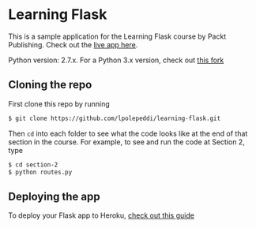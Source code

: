 # Learning Flask

This is a sample application for the Learning Flask course by Packt Publishing. Check out the [live app here](http://tranquil-ridge-5048.herokuapp.com/).

Python version: 2.7.x. 
For a Python 3.x version, check out [this fork](https://github.com/gbivings/learning-flask)

## Cloning the repo

First clone this repo by running

```bash
$ git clone https://github.com/lpolepeddi/learning-flask.git
```

Then `cd` into each folder to see what the code looks like at the end of that section in the course. For example, to see and run the code at Section 2, type

```bash
$ cd section-2
$ python routes.py
```

## Deploying the app

To deploy your Flask app to Heroku, [check out this guide](https://github.com/lpolepeddi/learning-flask/wiki/Deploying-Flask-to-Heroku)
